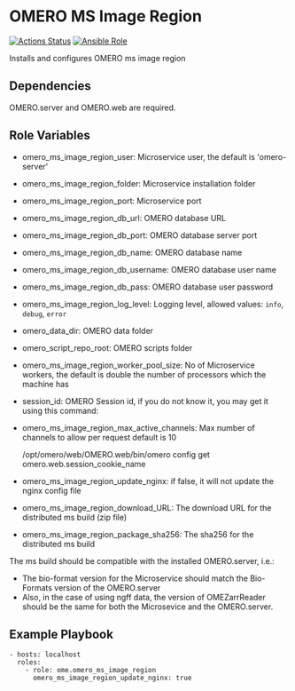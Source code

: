OMERO MS Image Region
=====================

[![Actions Status](https://github.com/ome/ansible-role-omero-server/workflows/Molecule/badge.svg)](https://github.com/ome/ansible-role-omero-server/actions)
[![Ansible Role](https://img.shields.io/badge/ansible--galaxy-omero_ms_image_region-blue.svg)](https://galaxy.ansible.com/ui/standalone/roles/ome/omero_server/)

Installs and configures OMERO ms image region

Dependencies
------------

OMERO.server and OMERO.web are required.


Role Variables
--------------

- omero_ms_image_region_user: Microservice user, the default is 'omero-server'
- omero_ms_image_region_folder: Microservice installation folder
- omero_ms_image_region_port: Microservice port 
- omero_ms_image_region_db_url: OMERO database URL
- omero_ms_image_region_db_port:  OMERO database server port
- omero_ms_image_region_db_name: OMERO database name
- omero_ms_image_region_db_username: OMERO database user name
- omero_ms_image_region_db_pass: OMERO database user password
- omero_ms_image_region_log_level: Logging level, allowed values: ``info``, ``debug``,  ``error``
- omero_data_dir: OMERO data folder
- omero_script_repo_root: OMERO scripts folder
- omero_ms_image_region_worker_pool_size: No of Microservice workers, the default is double the number of processors which the machine has
- session_id: OMERO Session id, if you do not know it, you may get it using this command:
- omero_ms_image_region_max_active_channels: Max number of channels to allow per request default is 10

    /opt/omero/web/OMERO.web/bin/omero config get omero.web.session_cookie_name

- omero_ms_image_region_update_nginx: if false, it will not update the nginx config file

- omero_ms_image_region_download_URL: The download URL for the distributed ms build (zip file)
- omero_ms_image_region_package_sha256: The sha256 for the distributed ms build

The ms build should be compatible with the installed OMERO.server, i.e.:
- The bio-format version for the Microservice should match the Bio-Formats version of the OMERO.server
- Also, in the case of using ngff data, the version of OMEZarrReader should be the same for both the Microsevice and the OMERO.server.

Example Playbook
----------------

    - hosts: localhost
      roles:
        - role: ome.omero_ms_image_region
          omero_ms_image_region_update_nginx: true
